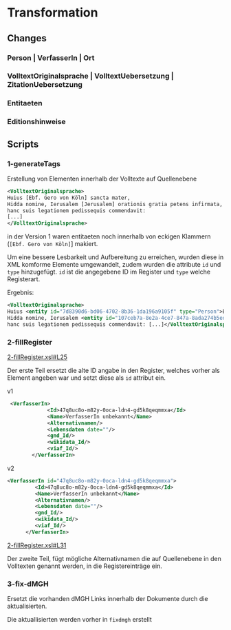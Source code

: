 # Transformation
## Changes
### Person | VerfasserIn | Ort
### VolltextOriginalsprache | VolltextUebersetzung | ZitationUebersetzung
### Entitaeten
### Editionshinweise
## Scripts 
### 1-generateTags
Erstellung von Elementen innerhalb der Volltexte auf Quellenebene

```xml
<VolltextOriginalsprache>
Huius [Ebf. Gero von Köln] sancta mater, 
Hidda nomine, Ierusalem [Jerusalem] orationis gratia petens infirmata,
hanc suis legationem pedissequis commendavit: 
[...]
</VolltextOriginalsprache>
```

in der Version 1 waren entitaeten noch innerhalb von eckigen Klammern (`[Ebf. Gero von Köln]`] makiert. 

Um eine bessere Lesbarkeit und Aufbereitung zu erreichen, wurden diese in XML komforme Elemente umgewandelt, zudem wurden die attribute `id` und `type` hinzugefügt.
`id` ist die angegebene ID im Register und `type` welche Registerart.

Ergebnis:

```xml
<VolltextOriginalsprache>
Huius <entity id="7d8390d6-bd06-4702-8b36-1da196a9105f" type="Person">Ebf. Gero von Köln</entity> sancta mater, 
Hidda nomine, Ierusalem <entity id="107ceb7a-8e2a-4ce7-847a-8ada274b5ed5" type="Ort">Jerusalem</entity> orationis gratia petens infirmata, 
hanc suis legationem pedissequis commendavit: [...]</VolltextOriginalsprache>
```

### 2-fillRegister

[2-fillRegister.xsl#L25](L25)

Der erste Teil ersetzt die alte ID angabe in den Register, welches vorher als Element angeben war und setzt diese als `id` attribut ein.

v1
```xml
 <VerfasserIn>
             <Id>47q8uc8o-m82y-0oca-ldn4-gd5k8qeqmmxa</Id>
             <Name>VerfasserIn unbekannt</Name>
             <Alternativnamen/>       
             <Lebensdaten date=""/>
             <gnd_Id/>
             <wikidata_Id/>
             <viaf_Id/>
        </VerfasserIn>
```

v2
```xml
<VerfasserIn id="47q8uc8o-m82y-0oca-ldn4-gd5k8qeqmmxa">
         <Id>47q8uc8o-m82y-0oca-ldn4-gd5k8qeqmmxa</Id>
         <Name>VerfasserIn unbekannt</Name>
         <Alternativnamen/>
         <Lebensdaten date=""/>
         <gnd_Id/>
         <wikidata_Id/>
         <viaf_Id/>
      </VerfasserIn>
```

[2-fillRegister.xsl#L31](L31)

Der zweite Teil, fügt mögliche Alternativnamen die auf Quellenebene in den Volltexten genannt werden, in die Registereinträge ein.

### 3-fix-dMGH
Ersetzt die vorhanden dMGH Links innerhalb der Dokumente durch die aktualisierten. 

Die aktuallisierten werden vorher in `fixdmgh` erstellt